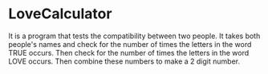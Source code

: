 # LoveCalculator
It is a program that tests the compatibility between two people. It takes both people's names and check for the number of times the letters in the word TRUE occurs. Then check for the number of times the letters in the word LOVE occurs. Then combine these numbers to make a 2 digit number.
